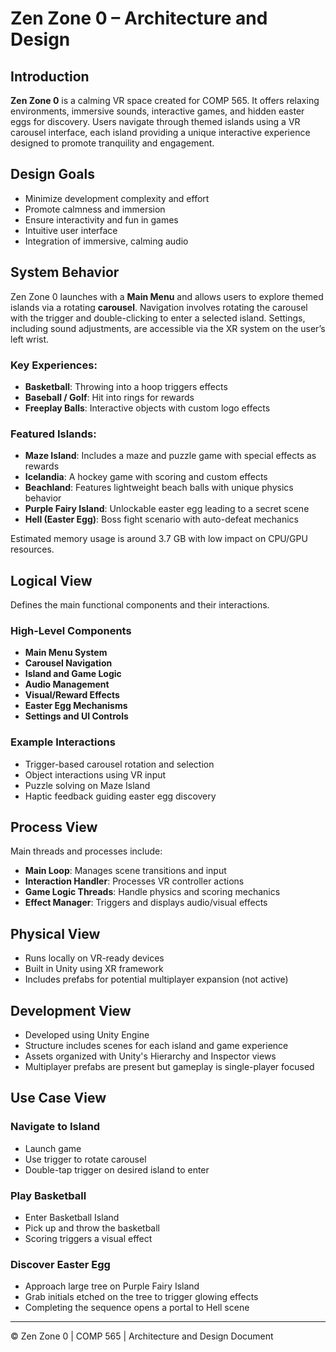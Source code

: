 # Zen Zone 0 – Architecture and Design

## Introduction
**Zen Zone 0** is a calming VR space created for COMP 565. It offers relaxing environments, immersive sounds, interactive games, and hidden easter eggs for discovery. Users navigate through themed islands using a VR carousel interface, each island providing a unique interactive experience designed to promote tranquility and engagement.

## Design Goals
- Minimize development complexity and effort
- Promote calmness and immersion
- Ensure interactivity and fun in games
- Intuitive user interface
- Integration of immersive, calming audio

## System Behavior
Zen Zone 0 launches with a **Main Menu** and allows users to explore themed islands via a rotating **carousel**. Navigation involves rotating the carousel with the trigger and double-clicking to enter a selected island. Settings, including sound adjustments, are accessible via the XR system on the user’s left wrist.

### Key Experiences:
- **Basketball**: Throwing into a hoop triggers effects
- **Baseball / Golf**: Hit into rings for rewards
- **Freeplay Balls**: Interactive objects with custom logo effects

### Featured Islands:
- **Maze Island**: Includes a maze and puzzle game with special effects as rewards
- **Icelandia**: A hockey game with scoring and custom effects
- **Beachland**: Features lightweight beach balls with unique physics behavior
- **Purple Fairy Island**: Unlockable easter egg leading to a secret scene
- **Hell (Easter Egg)**: Boss fight scenario with auto-defeat mechanics

Estimated memory usage is around 3.7 GB with low impact on CPU/GPU resources.

## Logical View
Defines the main functional components and their interactions.

### High-Level Components
- **Main Menu System**
- **Carousel Navigation**
- **Island and Game Logic**
- **Audio Management**
- **Visual/Reward Effects**
- **Easter Egg Mechanisms**
- **Settings and UI Controls**

### Example Interactions
- Trigger-based carousel rotation and selection
- Object interactions using VR input
- Puzzle solving on Maze Island
- Haptic feedback guiding easter egg discovery

## Process View
Main threads and processes include:
- **Main Loop**: Manages scene transitions and input
- **Interaction Handler**: Processes VR controller actions
- **Game Logic Threads**: Handle physics and scoring mechanics
- **Effect Manager**: Triggers and displays audio/visual effects

## Physical View
- Runs locally on VR-ready devices
- Built in Unity using XR framework
- Includes prefabs for potential multiplayer expansion (not active)

## Development View
- Developed using Unity Engine
- Structure includes scenes for each island and game experience
- Assets organized with Unity's Hierarchy and Inspector views
- Multiplayer prefabs are present but gameplay is single-player focused

## Use Case View
### Navigate to Island
- Launch game
- Use trigger to rotate carousel
- Double-tap trigger on desired island to enter

### Play Basketball
- Enter Basketball Island
- Pick up and throw the basketball
- Scoring triggers a visual effect

### Discover Easter Egg
- Approach large tree on Purple Fairy Island
- Grab initials etched on the tree to trigger glowing effects
- Completing the sequence opens a portal to Hell scene

---

© Zen Zone 0 | COMP 565 | Architecture and Design Document
